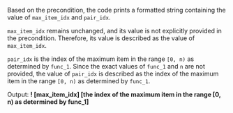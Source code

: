 Based on the precondition, the code prints a formatted string containing the value of `max_item_idx` and `pair_idx`. 

`max_item_idx` remains unchanged, and its value is not explicitly provided in the precondition. Therefore, its value is described as the value of `max_item_idx`.

`pair_idx` is the index of the maximum item in the range `[0, n)` as determined by `func_1`. Since the exact values of `func_1` and `n` are not provided, the value of `pair_idx` is described as the index of the maximum item in the range `[0, n)` as determined by `func_1`.

Output: **! [max_item_idx] [the index of the maximum item in the range [0, n) as determined by func_1]**